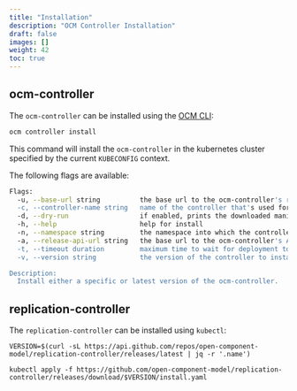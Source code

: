 ```yaml
---
title: "Installation"
description: "OCM Controller Installation"
draft: false
images: []
weight: 42
toc: true
---
```


## ocm-controller

The `ocm-controller` can be installed using the [OCM CLI](/docs/getting-started/installing-the-ocm-cli):

```bash
ocm controller install
```

This command will install the `ocm-controller` in the kubernetes cluster specified by the current `KUBECONFIG` context.

The following flags are available:

```bash
Flags:
  -u, --base-url string          the base url to the ocm-controller's release page (default "https://github.com/open-component-model/ocm-controller/releases")
  -c, --controller-name string   name of the controller that's used for status check (default "ocm-controller")
  -d, --dry-run                  if enabled, prints the downloaded manifest file
  -h, --help                     help for install
  -n, --namespace string         the namespace into which the controller is installed (default "ocm-system")
  -a, --release-api-url string   the base url to the ocm-controller's API release page (default "https://api.github.com/repos/open-component-model/ocm-controller/releases")
  -t, --timeout duration         maximum time to wait for deployment to be ready (default 1m0s)
  -v, --version string           the version of the controller to install (default "latest")

Description:
  Install either a specific or latest version of the ocm-controller.
```

## replication-controller

The `replication-controller` can be installed using `kubectl`:

```shell
VERSION=$(curl -sL https://api.github.com/repos/open-component-model/replication-controller/releases/latest | jq -r '.name')

kubectl apply -f https://github.com/open-component-model/replication-controller/releases/download/$VERSION/install.yaml
```
